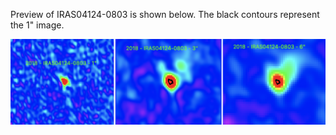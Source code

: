 Preview of IRAS04124-0803 is shown below. The black contours represent the 1" image. 

![IRAS04124-0803](IRAS04124-0803.png "IRAS04124-0803")
